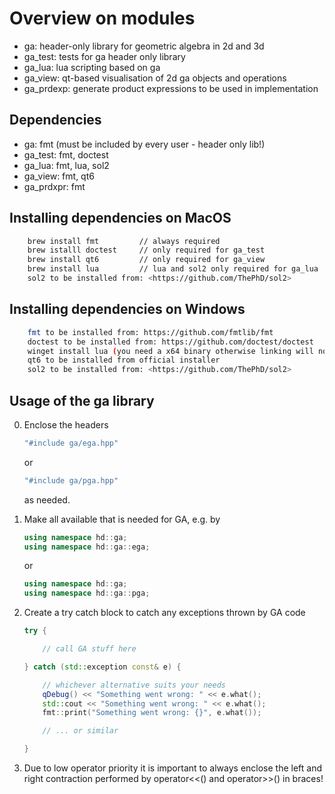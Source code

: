 # Overview on modules

- ga: header-only library for geometric algebra in 2d and 3d
- ga_test: tests for ga header only library
- ga_lua: lua scripting based on ga
- ga_view: qt-based visualisation of 2d ga objects and operations
- ga_prdexp: generate product expressions to be used in implementation

## Dependencies

- ga: fmt (must be included by every user - header only lib!)
- ga_test: fmt, doctest
- ga_lua: fmt, lua, sol2
- ga_view: fmt, qt6
- ga_prdxpr: fmt

## Installing dependencies on MacOS

```bash
    brew install fmt         // always required
    brew istalll doctest     // only required for ga_test
    brew install qt6         // only required for ga_view
    brew install lua         // lua and sol2 only required for ga_lua
    sol2 to be installed from: <https://github.com/ThePhD/sol2>
```

## Installing dependencies on Windows

```bash
    fmt to be installed from: https://github.com/fmtlib/fmt
    doctest to be installed from: https://github.com/doctest/doctest
    winget install lua (you need a x64 binary otherwise linking will not work)
    qt6 to be installed from official installer
    sol2 to be installed from: <https://github.com/ThePhD/sol2>
```

## Usage of the ga library

0) Enclose the headers

    ```cpp
    "#include ga/ega.hpp"
    ```

    or

    ```cpp
    "#include ga/pga.hpp"
    ```

    as needed.

1) Make all available that is needed for GA, e.g. by

    ```cpp
    using namespace hd::ga;
    using namespace hd::ga::ega;
    ```

    or

    ```cpp
    using namespace hd::ga;
    using namespace hd::ga::pga;
    ```

2) Create a try catch block to catch any exceptions thrown by GA code

    ```cpp
    try {

        // call GA stuff here

    } catch (std::exception const& e) {

        // whichever alternative suits your needs
        qDebug() << "Something went wrong: " << e.what();
        std::cout << "Something went wrong: " << e.what();
        fmt::print("Something went wrong: {}", e.what());

        // ... or similar

    }
    ```

3) Due to low operator priority it is important to always enclose the left and right
   contraction performed by operator<<() and operator>>() in braces!
